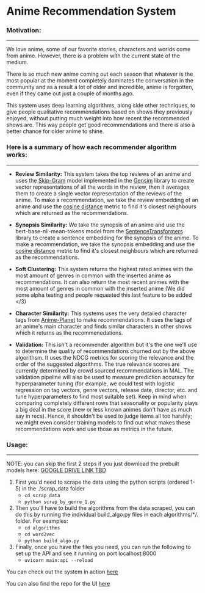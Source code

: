 # Anime Recommendation System

### Motivation:
------
We love anime, some of our favorite stories, characters and worlds come from anime. However, there is a problem with the current state of the medium.

There is so much new anime coming out each season that whatever is the most popular at the moment completely dominates the conversation in the community and as a result a lot of older and incredible, anime is forgotten, even if they came out just a couple of months ago.

This system uses deep learning algorithms, along side other techniques, to give people qualitative recommendations based on shows they previously enjoyed, without putting much weight into how recent the recommended shows are. This way people get good recommendations and there is also a better chance for older anime to shine.

### Here is a summary of how each recommender algorithm works:
------
* **Review Similarity:** This system takes the top reviews of an anime and uses the [Skip-Gram](https://arxiv.org/abs/1301.3781") model implemented in the [Gensim](https://radimrehurek.com/gensim/) library to create vector representations of all the words in the review, then it averages them to create a single vector representation of the reviews of the anime. To make a recommendation, we take the review embedding of an anime and use the [cosine distance](https://docs.scipy.org/doc/scipy/reference/generated/scipy.spatial.distance.cdist.html?highlight=cdist#scipy.spatial.distance.cdist) metric to find it's closest neighbours which are returned as the recommendations.

* **Synopsis Similarity:** We take the synopsis of an anime and use the bert-base-nli-mean-tokens model from the [SentenceTransformers](https://github.com/UKPLab/sentence-transformers) library to create a sentence embedding for the synopsis of the anime. To make a recommendation, we take the synopsis embedding and use the [cosine distance](https://docs.scipy.org/doc/scipy/reference/generated/scipy.spatial.distance.cdist.html?highlight=cdist#scipy.spatial.distance.cdist) metric to find it's closest neighbours which are returned as the recommendations.

* **Soft Clustering:** This system returns the highest rated animes with the most amount of genres in common with the inserted anime as recommendations. It can also return the most recent animes with the most amount of genres in common with the inserted anime (We did some alpha testing and people requested this last feature to be added </3)

* **Character Similarity:** This systems uses the very detailed character tags from [Anime-Planet](https://www.anime-planet.com/characters/) to make recommendations. It uses the tags of an anime's main character and finds similar characters in other shows which it returns as the recommenedations.

* **Validation:** This isn't a recommender algorithm but it's the one we'll use to determine the quality of recommendations churned out by the above algorithsm. It uses the NDCG metrics for scoring the relevance and the order of the suggested algorithms. The true relevance scores are currently determined by crowd sourced recommendations in MAL. The validation pipeline will also be used to measure prediction accuracy for hyperparameter tuning (for example, we could test with logistic regression on tag vectors, genre vectors, release date, director, etc. and tune hyperparameters to find most suitable set). Keep in mind when comparing completely different rows that seasonality or popularity plays a big deal in the score (new or less known animes don't have as much say in recs). Hence, it shouldn't be used to judge items all too harshly; we might even consider training models to find out what makes these recommendations work and use those as metrics in the future.

### Usage:
------
NOTE: you can skip the first 2 steps if you just download the prebuilt models here: <u>GOOGLE DRIVE LINK TBD</u>

1. First you'd need to scrape the data using the python scripts (ordered 1-5) in the ./scrap_data folder
    - `cd scrap_data`
    - `python scrap_by_genre_1.py`
2. Then you'll have to build the algorithms from the data scraped, you can do this by running the individual build_algo.py files in each algorithms/*/. folder. For examples:
    - `cd algorithms`
    - `cd word2vec`
    - `python build_algo.py`
3. Finally, once you have the files you need, you can run the following to set up the API and see it running on port localhost:8000
    - `uvicorn main:api --reload`

You can check out the system in action [here](http://18.218.236.96:3000/)

You can also find the repo for the UI [here](https://github.com/chriskok/AnimeRec)


